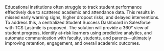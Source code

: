 Educational institutions often struggle to track student performance effectively due to scattered academic and attendance data. This results in missed early warning signs, higher dropout risks, and delayed interventions. To address this, a centralized Student Success Dashboard in Salesforce with TCS Lastmile is proposed. The solution will provide a 360° view of student progress, identify at-risk learners using predictive analytics, and automate communication with faculty, students, and parents—ultimately improving retention, engagement, and overall academic outcomes.
